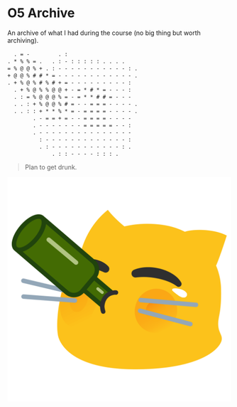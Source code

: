 # O5 Archive
An archive of what I had during the course (no big thing but worth archiving).

```                                                                    
  . = -         . :                      
. * % % = .   . : - : : : : : . . . .    
= % @ @ % + . : - - - - - - - - - - - : .
+ @ @ % # # * = - - - - - - - - - - - - .
. + % @ % # % # + = - - - - - - - - - :  
  . + % @ % % @ @ + - = * # * = - - - :  
  . : = % @ @ @ % = - = * * # # = - - -  
  . . : + % @ @ % # = - - = = = - - - - .
  . . : : + * * % * = - = = = = - - - - .
        . - = = + = - - = = = = - - - -  
        . - - - - - - - = = = = = - - :  
        . - - - - - - - - - - - - - - -  
          : - - - - - - - - - - - - - :  
          . : - - - - - - - - - - - : .  
              . : : - - - - : : : .                
```                                    
> Plan to get drunk.     


![](image/cat.png)
                                                                       
                                                                       
